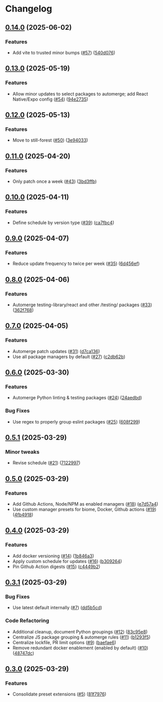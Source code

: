 # Changelog

## [0.14.0](https://github.com/still-forest/renovate-config/compare/v0.13.0...v0.14.0) (2025-06-02)


### Features

* Add vite to trusted minor bumps ([#57](https://github.com/still-forest/renovate-config/issues/57)) ([540d076](https://github.com/still-forest/renovate-config/commit/540d076210eb53db83abac4f0c291200d1ff4670))

## [0.13.0](https://github.com/still-forest/renovate-config/compare/v0.12.0...v0.13.0) (2025-05-19)


### Features

* Allow minor updates to select packages to automerge; add React Native/Expo config ([#54](https://github.com/still-forest/renovate-config/issues/54)) ([94e2735](https://github.com/still-forest/renovate-config/commit/94e27356b32129209c3907957345d0f219d8fbe4))

## [0.12.0](https://github.com/still-forest/renovate-config/compare/v0.11.0...v0.12.0) (2025-05-13)


### Features

* Move to still-forest ([#50](https://github.com/still-forest/renovate-config/issues/50)) ([3e94033](https://github.com/still-forest/renovate-config/commit/3e940336dd95e68a67d7e43f2bf705ff1e675685))

## [0.11.0](https://github.com/still-forest/renovate-config/compare/v0.10.0...v0.11.0) (2025-04-20)

### Features

- Only patch once a week ([#43](https://github.com/still-forest/renovate-config/issues/43)) ([3bd3ffb](https://github.com/still-forest/renovate-config/commit/3bd3ffb25ee90515dfa8b6b7a7d9e0a113dc11aa))

## [0.10.0](https://github.com/still-forest/renovate-config/compare/v0.9.0...v0.10.0) (2025-04-11)

### Features

- Define schedule by version type ([#39](https://github.com/still-forest/renovate-config/issues/39)) ([ca7fbc4](https://github.com/still-forest/renovate-config/commit/ca7fbc4262fd40441c3016b8d71de183bd929ae4))

## [0.9.0](https://github.com/still-forest/renovate-config/compare/v0.8.0...v0.9.0) (2025-04-07)

### Features

- Reduce update frequency to twice per week ([#35](https://github.com/still-forest/renovate-config/issues/35)) ([6d456ef](https://github.com/still-forest/renovate-config/commit/6d456efad8e74268c0b20fc506e541e705c4d105))

## [0.8.0](https://github.com/still-forest/renovate-config/compare/v0.7.0...v0.8.0) (2025-04-06)

### Features

- Automerge testing-library/react and other /testing/ packages ([#33](https://github.com/still-forest/renovate-config/issues/33)) ([362f768](https://github.com/still-forest/renovate-config/commit/362f768144a99e57389dd2ffd5ca5a1f4883da02))

## [0.7.0](https://github.com/still-forest/renovate-config/compare/v0.6.0...v0.7.0) (2025-04-05)

### Features

- Automerge patch updates ([#31](https://github.com/still-forest/renovate-config/issues/31)) ([d7ca136](https://github.com/still-forest/renovate-config/commit/d7ca136d7ccc5838edc1a4b2b8cce3d77547c5fb))
- Use all package managers by default ([#27](https://github.com/still-forest/renovate-config/issues/27)) ([c2db62b](https://github.com/still-forest/renovate-config/commit/c2db62b08abcde21ec713ddd01f3895e0ab0d4b9))

## [0.6.0](https://github.com/still-forest/renovate-config/compare/v0.5.1...v0.6.0) (2025-03-30)

### Features

- Automerge Python linting & testing packages ([#24](https://github.com/still-forest/renovate-config/issues/24)) ([24aedbd](https://github.com/still-forest/renovate-config/commit/24aedbddfc4a18b202e50f6fa8ac6a26c47d928e))

### Bug Fixes

- Use regex to properly group eslint packages ([#25](https://github.com/still-forest/renovate-config/issues/25)) ([608f299](https://github.com/still-forest/renovate-config/commit/608f299054ee63af7f4b5cc4f15fbc74a1726161))

## [0.5.1](https://github.com/still-forest/renovate-config/compare/v0.5.0...v0.5.1) (2025-03-29)

### Minor tweaks

- Revise schedule ([#21](https://github.com/still-forest/renovate-config/issues/21)) ([7122997](https://github.com/still-forest/renovate-config/commit/71229975a711cc1ee057a67ff50483d90e243cba))

## [0.5.0](https://github.com/still-forest/renovate-config/compare/v0.4.0...v0.5.0) (2025-03-29)

### Features

- Add Github Actions, Node/NPM as enabled managers ([#18](https://github.com/still-forest/renovate-config/issues/18)) ([e7d57a4](https://github.com/still-forest/renovate-config/commit/e7d57a4c0fd62cef93a2035f0b207f4ab11f162c))
- Use custom manager presets for biome, Docker, Github actions ([#19](https://github.com/still-forest/renovate-config/issues/19)) ([4fb4918](https://github.com/still-forest/renovate-config/commit/4fb49181a9628e69d6cf079e221c15478ac23db8))

## [0.4.0](https://github.com/still-forest/renovate-config/compare/v0.3.1...v0.4.0) (2025-03-29)

### Features

- Add docker versioning ([#14](https://github.com/still-forest/renovate-config/issues/14)) ([1b846a3](https://github.com/still-forest/renovate-config/commit/1b846a3e719e9b1d2b0ad495e903cdc0c30d918f))
- Apply custom schedule for updates ([#16](https://github.com/still-forest/renovate-config/issues/16)) ([b309264](https://github.com/still-forest/renovate-config/commit/b309264ba9e10f76e53355f9ea9a65a9b0fab582))
- Pin Github Action digests ([#15](https://github.com/still-forest/renovate-config/issues/15)) ([c4449b2](https://github.com/still-forest/renovate-config/commit/c4449b2c0ef716e5a211eba5d2925d4d021c037f))

## [0.3.1](https://github.com/still-forest/renovate-config/compare/v0.3.0...v0.3.1) (2025-03-29)

### Bug Fixes

- Use latest default internally ([#7](https://github.com/still-forest/renovate-config/issues/7)) ([dd5b5cd](https://github.com/still-forest/renovate-config/commit/dd5b5cd4087a5f83414ec3c8896ae132a0f06233))

### Code Refactoring

- Additional cleanup, document Python groupings ([#12](https://github.com/still-forest/renovate-config/issues/12)) ([83c95e8](https://github.com/still-forest/renovate-config/commit/83c95e81e43c2270781a850ec3c8477537251ca6))
- Centralize JS package grouping & automerge rules ([#11](https://github.com/still-forest/renovate-config/issues/11)) ([b1293f5](https://github.com/still-forest/renovate-config/commit/b1293f5de9654cea108ecb71183034c096ee79eb))
- Centralize lockfile, PR limit options ([#9](https://github.com/still-forest/renovate-config/issues/9)) ([baefae6](https://github.com/still-forest/renovate-config/commit/baefae6f36de42e9d849c9ceea11d310ed59a361))
- Remove redundant docker enablement (enabled by default) ([#10](https://github.com/still-forest/renovate-config/issues/10)) ([48747dc](https://github.com/still-forest/renovate-config/commit/48747dc40f33953ea9c2a4538e8a6acad441d845))

## [0.3.0](https://github.com/still-forest/renovate-config/compare/0.2.0...v0.3.0) (2025-03-29)

### Features

- Consolidate preset extensions ([#5](https://github.com/still-forest/renovate-config/issues/5)) ([81f7976](https://github.com/still-forest/renovate-config/commit/81f7976527bb6611d868e3a6ee4165a2ce9edfac))
